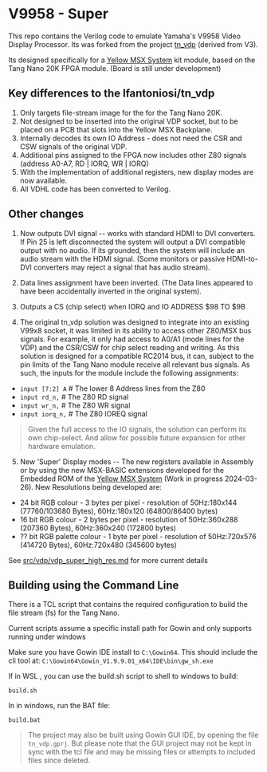 # V9958 - Super

This repo contains the Verilog code to emulate Yamaha's V9958 Video Display Processor.  Its was forked from the project [tn_vdp](https://github.com/lfantoniosi/tn_vdp) (derived from V3).

Its designed specifically for a [Yellow MSX System](https://www.tindie.com/stores/dinotron/) kit module, based on the Tang Nano 20K FPGA module.  (Board is still under development)

## Key differences to the lfantoniosi/tn_vdp

1. Only targets file-stream image for the for the Tang Nano 20K.
2. Not designed to be inserted into the original VDP socket, but to be placed on a PCB that slots into the Yellow MSX Backplane.
3. Internally decodes its own IO Address - does not need the CSR and CSW signals of the original VDP.
4. Additional pins assigned to the FPGA now includes other Z80 signals (address A0-A7, RD | IORQ, WR | IORQ)
5. With the implementation of additional registers, new display modes are now available.
6. All VDHL code has been converted to Verilog.

## Other changes

1. Now outputs DVI signal -- works with standard HDMI to DVI converters. If Pin 25 is left disconnected the system will output a DVI compatible output with no audio.  If its grounded, then the system will include an audio stream with the HDMI signal.  (Some monitors or passive HDMI-to-DVI converters may reject a signal that has audio stream).

2. Data lines assignment have been inverted. (The Data lines appeared to have been accidentally inverted in the original system).
3. Outputs a CS (chip select) when IORQ and IO ADDRESS $98 TO $9B

4. The original tn_vdp solution was designed to integrate into an existing V99x8 socket, it was limited in its ability to access other Z80/MSX bus signals.  For example, it only had access to A0/A1 (mode lines for the VDP) and the CSR/CSW for chip select reading and writing.  As this solution is designed for a compatible RC2014 bus, it can, subject to the pin limits of the Tang Nano module receive all relevant bus signals.  As such, the inputs for the module include the following assignments:

*    `input [7:2] A`  # The lower 8 Address lines from the Z80
*    `input rd_n,`     # The Z80 RD signal
*    `input wr_n,`     # The Z80 WR signal
*    `input iorq_n,`    # The Z80 IOREQ signal

> Given the full access to the IO signals, the solution can perform its own chip-select.  And allow for possible future expansion for other hardware emulation.

5. New 'Super' Display modes -- The new registers available in Assembly or by using the new MSX-BASIC extensions developed for the Embedded ROM of the [Yellow MSX System](https://github.com/vipoo/yellow-msx-series-for-rc2014) (Work in progress 2024-03-26). New Resolutions being developed are:

* 24 bit RGB colour - 3 bytes per pixel - resolution of 50Hz:180x144 (77760/103680 Bytes), 60Hz:180x120 (64800/86400 bytes)
* 16 bit RGB colour - 2 bytes per pixel - resolution of 50Hz:360x288 (207360 Bytes), 60Hz:360x240 (172800 bytes)
* ?? bit RGB palette colour - 1 byte per pixel - resolution of 50Hz:720x576 (414720 Bytes), 60Hz:720x480 (345600 bytes)

See [src/vdp/vdp_super_high_res.md](./src/vdp/vdp_super_high_res.md) for more current details

## Building using the Command Line

There is a TCL script that contains the required configuration to build the file stream (fs) for the Tang Nano.

Current scripts assume a specific install path for Gowin and only supports running under windows

Make sure you have Gowin IDE install to `C:\Gowin64`.  This should include the cli tool at: `C:\Gowin64\Gowin_V1.9.9.01_x64\IDE\bin\gw_sh.exe`

If in WSL , you can use the build.sh script to shell to windows to build:

```
build.sh
```

In in windows, run the BAT file:

```
build.bat
```

> The project may also be built using Gowin GUI IDE, by opening the file `tn_vdp.gprj`.  But please note that the GUI project may not be kept in sync with the tcl file and may be missing files or attempts to included files since deleted.
